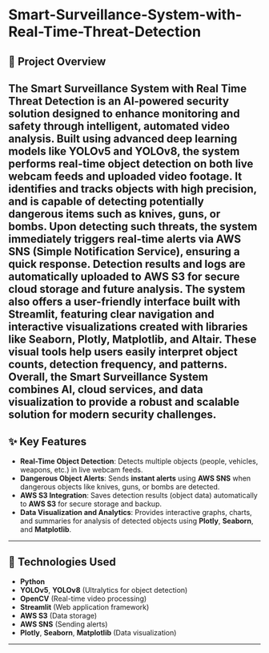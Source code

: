 # Smart-Surveillance-System-with-Real-Time-Threat-Detection


## 📌 Project Overview
The **Smart Surveillance System with Real Time Threat Detection** is an AI-powered security solution designed to enhance monitoring and safety through intelligent, automated video analysis. Built using advanced deep learning models like YOLOv5 and YOLOv8, the system performs real-time object detection on both live webcam feeds and uploaded video footage. It identifies and tracks objects with high precision, and is capable of detecting potentially dangerous items such as knives, guns, or bombs. Upon detecting such threats, the system immediately triggers real-time alerts via AWS SNS (Simple Notification Service), ensuring a quick response. Detection results and logs are automatically uploaded to AWS S3 for secure cloud storage and future analysis. The system also offers a user-friendly interface built with Streamlit, featuring clear navigation and interactive visualizations created with libraries like Seaborn, Plotly, Matplotlib, and Altair. These visual tools help users easily interpret object counts, detection frequency, and patterns. Overall, the Smart Surveillance System combines AI, cloud services, and data visualization to provide a robust and scalable solution for modern security challenges.
---

## ✨ Key Features
- **Real-Time Object Detection**: Detects multiple objects (people, vehicles, weapons, etc.) in live webcam feeds.
- **Dangerous Object Alerts**: Sends **instant alerts** using **AWS SNS** when dangerous objects like knives, guns, or bombs are detected.
- **AWS S3 Integration**: Saves detection results (object data) automatically to **AWS S3** for secure storage and backup.
- **Data Visualization and Analytics**: Provides interactive graphs, charts, and summaries for analysis of detected objects using **Plotly**, **Seaborn**, and **Matplotlib**.


---

## 📂 Technologies Used
- **Python**
- **YOLOv5**, **YOLOv8** (Ultralytics for object detection)
- **OpenCV** (Real-time video processing)
- **Streamlit** (Web application framework)
- **AWS S3** (Data storage)
- **AWS SNS** (Sending alerts)
- **Plotly**, **Seaborn**, **Matplotlib** (Data visualization)

---
